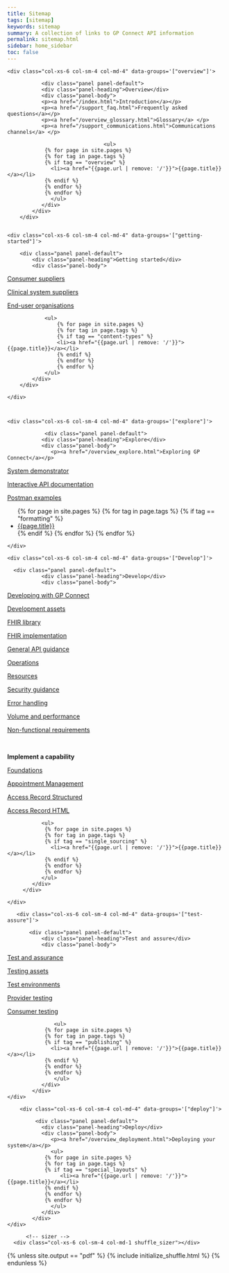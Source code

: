 ```yaml
---
title: Sitemap
tags: [sitemap]
keywords: sitemap
summary: A collection of links to GP Connect API information
permalink: sitemap.html
sidebar: home_sidebar
toc: false
---
```



<div id="grid" class="row">


    <div class="col-xs-6 col-sm-4 col-md-4" data-groups='["overview"]'>

               <div class="panel panel-default">
               <div class="panel-heading">Overview</div>
               <div class="panel-body">
               <p><a href="/index.html">Introduction</a></p>
               <p><a href="/support_faq.html">Frequently asked questions</a></p>
               <p><a href="/overview_glossary.html">Glossary</a> </p>
               <p><a href="/support_communications.html">Communications channels</a> </p>
               
                                   <ul>
                {% for page in site.pages %}
                {% for tag in page.tags %}
                {% if tag == "overview" %}
                  <li><a href="{{page.url | remove: '/'}}">{{page.title}}</a></li>
                {% endif %}
                {% endfor %}
                {% endfor %} 
                  </ul>
               </div>
            </div>
        </div>
   

    <div class="col-xs-6 col-sm-4 col-md-4" data-groups='["getting-started"]'>

        <div class="panel panel-default">
            <div class="panel-heading">Getting started</div>
            <div class="panel-body">
                
<p><a href="/overview_consumer_supplier.html">Consumer suppliers</a></p>

<p><a href="/overview_clinical_system_supplier.html">Clinical system suppliers</a></p>

<p><a href="https://digital.nhs.uk/services/gp-connect">End-user organisations</a></p>

                <ul>
                    {% for page in site.pages %}
                    {% for tag in page.tags %}
                    {% if tag == "content-types" %}
                    <li><a href="{{page.url | remove: '/'}}">{{page.title}}</a></li>
                    {% endif %}
                    {% endfor %}
                    {% endfor %}
                </ul>
            </div>
        </div>
        
    </div>



    <div class="col-xs-6 col-sm-4 col-md-4" data-groups='["explore"]'>

                <div class="panel panel-default">
               <div class="panel-heading">Explore</div>
               <div class="panel-body">
                  <p><a href="/overview_explore.html">Exploring GP Connect</a></p>

<p><a href="/system_demonstrator.html">System demonstrator</a></p>

<p><a href="/system_swagger.html">Interactive API documentation</a></p>

<p><a href="/system_reference_postman.html">Postman examples</a></p>
                  <ul>
                {% for page in site.pages %}
                {% for tag in page.tags %}
                {% if tag == "formatting" %}
                  <li><a href="{{page.url | remove: '/'}}">{{page.title}}</a></li>
                {% endif %}
                {% endfor %}
                {% endfor %}
                  </ul>
               </div>
            </div>

    </div>

    <div class="col-xs-6 col-sm-4 col-md-4" data-groups='["Develop"]'>
         
      <div class="panel panel-default">
               <div class="panel-heading">Develop</div>
               <div class="panel-body">
               
<p><a href="/overview_development.html">Developing with GP Connect</a></p>

<p><a href="/development_deliverables.html">Development assets</a></p>

<p><a href="/development_fhir_open_source_guidance.html">FHIR library</a></p>

<p><a href="/development_fhir_api_guidance.html">FHIR implementation</a></p>

<p><a href="/development_general_api_guidance.html">General API guidance</a></p>

<p><a href="/development_fhir_operation_guidance.html">Operations</a></p>

<p><a href="/development_fhir_resource_guidance.html">Resources</a></p>

<p><a href="/development_api_security_guidance.html">Security guidance</a></p>

<p><a href="/development_fhir_error_handling_guidance.html">Error handling</a></p>

<p><a href="/development_api_volume_and_performance.html">Volume and performance</a></p>

<p><a href="/development_api_non_functional_requirements.html">Non-functional requirements</a></p>

<br>

<p><strong>Implement a capability</strong></p>

<p><a href="/foundations.html">Foundations</a></p>

<p><a href="/appointments.html">Appointment Management</a></p>

<p><a href="/sitemap_structured.html">Access Record Structured</a></p>

<p><a href="/accessrecord.html">Access Record HTML</a></p>


               <ul>
                {% for page in site.pages %}
                {% for tag in page.tags %}
                {% if tag == "single_sourcing" %}
                  <li><a href="{{page.url | remove: '/'}}">{{page.title}}</a></li>
                {% endif %}
                {% endfor %}
                {% endfor %} 
               </ul>
            </div>
         </div>

    </div>

       <div class="col-xs-6 col-sm-4 col-md-4" data-groups='["test-assure"]'>

           <div class="panel panel-default">
               <div class="panel-heading">Test and assure</div>
               <div class="panel-body">
               
<p><a href="/overview_test_and_assurance.html">Test and assurance</a></p>
             
<p><a href="/testing_deliverables.html">Testing assets</a></p>

<p><a href="/testing_environments.html">Test environments</a></p>

<p><a href="/testing_api_provider_testing.html">Provider testing</a></p>

<p><a href="/testing_api_consumer_testing.html">Consumer testing</a></p>

                   <ul>
                {% for page in site.pages %}
                {% for tag in page.tags %}
                {% if tag == "publishing" %}
                  <li><a href="{{page.url | remove: '/'}}">{{page.title}}</a></li>
                {% endif %}
                {% endfor %}
                {% endfor %}
                   </ul>
               </div>
            </div>
    </div>

        <div class="col-xs-6 col-sm-4 col-md-4" data-groups='["deploy"]'>

             <div class="panel panel-default">
               <div class="panel-heading">Deploy</div>
               <div class="panel-body">
                  <p><a href="/overview_deployment.html">Deploying your system</a></p>
                  <ul>
                {% for page in site.pages %}
                {% for tag in page.tags %}
                {% if tag == "special_layouts" %}
                     <li><a href="{{page.url | remove: '/'}}">{{page.title}}</a></li>
                {% endif %}
                {% endfor %}
                {% endfor %} 
                  </ul>
               </div>
            </div>
    </div>
      
          <!-- sizer -->
      <div class="col-xs-6 col-sm-4 col-md-1 shuffle_sizer"></div>          


    

{% unless site.output == "pdf" %}
{% include initialize_shuffle.html %}
{% endunless %}


